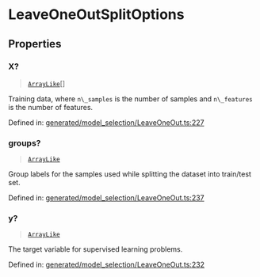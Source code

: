 # LeaveOneOutSplitOptions

## Properties

### X?

> [`ArrayLike`](../types/ArrayLike.md)[]

Training data, where `n\_samples` is the number of samples and `n\_features` is the number of features.

Defined in:  [generated/model\_selection/LeaveOneOut.ts:227](https://github.com/transitive-bullshit/scikit-learn-ts/blob/b59c1ff/packages/sklearn/src/generated/model_selection/LeaveOneOut.ts#L227)

### groups?

> [`ArrayLike`](../types/ArrayLike.md)

Group labels for the samples used while splitting the dataset into train/test set.

Defined in:  [generated/model\_selection/LeaveOneOut.ts:237](https://github.com/transitive-bullshit/scikit-learn-ts/blob/b59c1ff/packages/sklearn/src/generated/model_selection/LeaveOneOut.ts#L237)

### y?

> [`ArrayLike`](../types/ArrayLike.md)

The target variable for supervised learning problems.

Defined in:  [generated/model\_selection/LeaveOneOut.ts:232](https://github.com/transitive-bullshit/scikit-learn-ts/blob/b59c1ff/packages/sklearn/src/generated/model_selection/LeaveOneOut.ts#L232)
